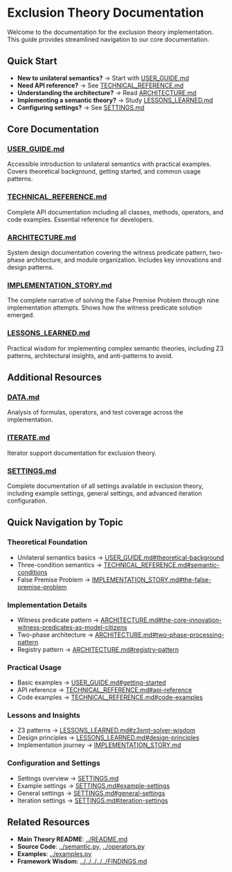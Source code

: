 # Exclusion Theory Documentation

Welcome to the documentation for the exclusion theory implementation. This guide provides streamlined navigation to our core documentation.

## Quick Start

- **New to unilateral semantics?** → Start with [USER_GUIDE.md](USER_GUIDE.md)
- **Need API reference?** → See [TECHNICAL_REFERENCE.md](TECHNICAL_REFERENCE.md)
- **Understanding the architecture?** → Read [ARCHITECTURE.md](ARCHITECTURE.md)
- **Implementing a semantic theory?** → Study [LESSONS_LEARNED.md](LESSONS_LEARNED.md)
- **Configuring settings?** → See [SETTINGS.md](SETTINGS.md)

## Core Documentation

### **[USER_GUIDE.md](USER_GUIDE.md)**
Accessible introduction to unilateral semantics with practical examples. Covers theoretical background, getting started, and common usage patterns.

### **[TECHNICAL_REFERENCE.md](TECHNICAL_REFERENCE.md)**
Complete API documentation including all classes, methods, operators, and code examples. Essential reference for developers.

### **[ARCHITECTURE.md](ARCHITECTURE.md)**
System design documentation covering the witness predicate pattern, two-phase architecture, and module organization. Includes key innovations and design patterns.

### **[IMPLEMENTATION_STORY.md](IMPLEMENTATION_STORY.md)**
The complete narrative of solving the False Premise Problem through nine implementation attempts. Shows how the witness predicate solution emerged.

### **[LESSONS_LEARNED.md](LESSONS_LEARNED.md)**
Practical wisdom for implementing complex semantic theories, including Z3 patterns, architectural insights, and anti-patterns to avoid.

## Additional Resources

### **[DATA.md](DATA.md)**
Analysis of formulas, operators, and test coverage across the implementation.

### **[ITERATE.md](ITERATE.md)**
Iterator support documentation for exclusion theory.

### **[SETTINGS.md](SETTINGS.md)**
Complete documentation of all settings available in exclusion theory, including example settings, general settings, and advanced iteration configuration.

## Quick Navigation by Topic

### **Theoretical Foundation**
- Unilateral semantics basics → [USER_GUIDE.md#theoretical-background](USER_GUIDE.md#theoretical-background)
- Three-condition semantics → [TECHNICAL_REFERENCE.md#semantic-conditions](TECHNICAL_REFERENCE.md#semantic-conditions)
- False Premise Problem → [IMPLEMENTATION_STORY.md#the-false-premise-problem](IMPLEMENTATION_STORY.md#the-false-premise-problem)

### **Implementation Details**
- Witness predicate pattern → [ARCHITECTURE.md#the-core-innovation-witness-predicates-as-model-citizens](ARCHITECTURE.md#the-core-innovation-witness-predicates-as-model-citizens)
- Two-phase architecture → [ARCHITECTURE.md#two-phase-processing-pattern](ARCHITECTURE.md#two-phase-processing-pattern)
- Registry pattern → [ARCHITECTURE.md#registry-pattern](ARCHITECTURE.md#registry-pattern)

### **Practical Usage**
- Basic examples → [USER_GUIDE.md#getting-started](USER_GUIDE.md#getting-started)
- API reference → [TECHNICAL_REFERENCE.md#api-reference](TECHNICAL_REFERENCE.md#api-reference)
- Code examples → [TECHNICAL_REFERENCE.md#code-examples](TECHNICAL_REFERENCE.md#code-examples)

### **Lessons and Insights**
- Z3 patterns → [LESSONS_LEARNED.md#z3smt-solver-wisdom](LESSONS_LEARNED.md#z3smt-solver-wisdom)
- Design principles → [LESSONS_LEARNED.md#design-principles](LESSONS_LEARNED.md#design-principles)
- Implementation journey → [IMPLEMENTATION_STORY.md](IMPLEMENTATION_STORY.md)

### **Configuration and Settings**
- Settings overview → [SETTINGS.md](SETTINGS.md)
- Example settings → [SETTINGS.md#example-settings](SETTINGS.md#example-settings)
- General settings → [SETTINGS.md#general-settings](SETTINGS.md#general-settings)
- Iteration settings → [SETTINGS.md#iteration-settings](SETTINGS.md#iteration-settings)

## Related Resources

- **Main Theory README**: [../README.md](../README.md)
- **Source Code**: [../semantic.py](../semantic.py), [../operators.py](../operators.py)
- **Examples**: [../examples.py](../examples.py)
- **Framework Wisdom**: [../../../../../FINDINGS.md](../../../../../FINDINGS.md)